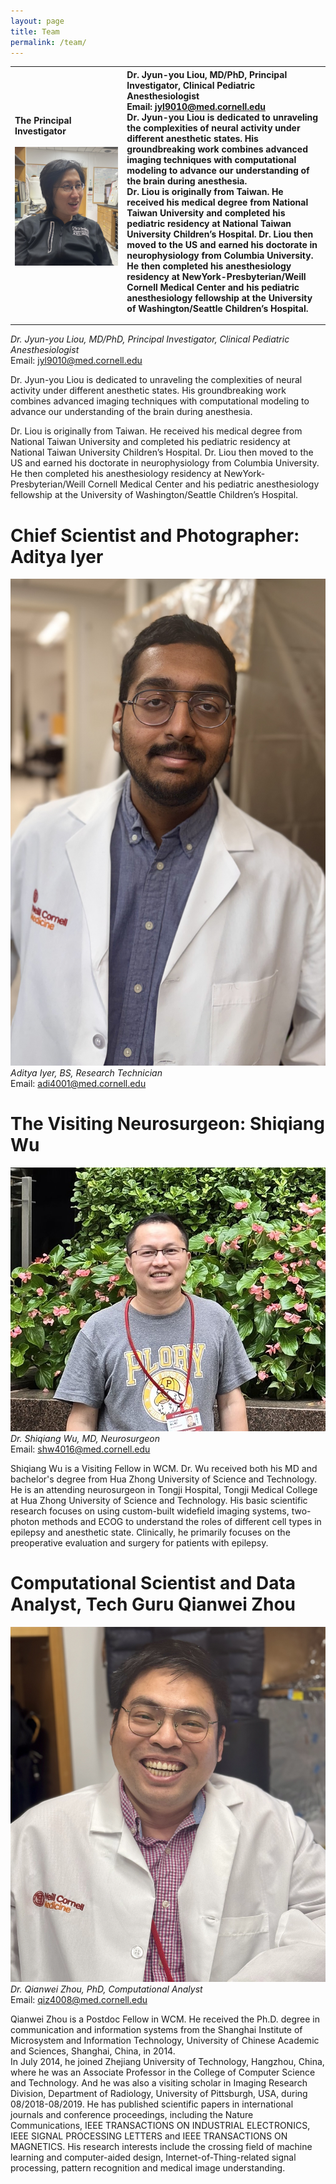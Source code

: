 ```yaml
---
layout: page
title: Team
permalink: /team/
---
```


<!-- The Principal Investigator: Jyun-you Liou -->
| **The Principal Investigator** &nbsp;&nbsp;&nbsp;&nbsp;&nbsp;&nbsp;&nbsp;&nbsp;&nbsp;&nbsp;&nbsp;&nbsp;&nbsp;&nbsp;&nbsp;&nbsp;&nbsp;&nbsp;&nbsp;&nbsp;&nbsp;&nbsp;&nbsp;&nbsp;&nbsp;&nbsp;&nbsp;&nbsp;&nbsp;&nbsp;&nbsp;&nbsp;&nbsp;&nbsp;&nbsp;&nbsp;&nbsp;&nbsp;&nbsp;&nbsp;&nbsp;&nbsp;  <br> <img src="jpgs/LJY.jpg" width="300">   | Dr. Jyun-you Liou, MD/PhD, Principal Investigator, Clinical Pediatric Anesthesiologist <br> Email: jyl9010@med.cornell.edu <br> Dr. Jyun-you Liou is dedicated to unraveling the complexities of neural activity under different anesthetic states. His groundbreaking work combines advanced imaging techniques with computational modeling to advance our understanding of the brain during anesthesia. <br> Dr. Liou is originally from Taiwan. He received his medical degree from National Taiwan University and completed his pediatric residency at National Taiwan University Children’s Hospital. Dr. Liou then moved to the US and earned his doctorate in neurophysiology from Columbia University. He then completed his anesthesiology residency at NewYork-Presbyterian/Weill Cornell Medical Center and his pediatric anesthesiology fellowship at the University of Washington/Seattle Children’s Hospital.  |
|:---------------------------------------------|:--------------------------------------------|




------------------
*Dr. Jyun-you Liou, MD/PhD, Principal Investigator, Clinical Pediatric Anesthesiologist*  
Email: jyl9010@med.cornell.edu  

Dr. Jyun-you Liou is dedicated to unraveling the complexities of neural activity under different anesthetic states. His groundbreaking work combines advanced imaging techniques with computational modeling to advance our understanding of the brain during anesthesia.

Dr. Liou is originally from Taiwan. He received his medical degree from National Taiwan University and completed his pediatric residency at National Taiwan University Children’s Hospital. Dr. Liou then moved to the US and earned his doctorate in neurophysiology from Columbia University. He then completed his anesthesiology residency at NewYork-Presbyterian/Weill Cornell Medical Center and his pediatric anesthesiology fellowship at the University of Washington/Seattle Children’s Hospital.  



# Chief Scientist and Photographer: Aditya Iyer

![Jyun-you Liou](jpgs/adi1.jpg) 
*Aditya Iyer, BS, Research Technician*  
Email: adi4001@med.cornell.edu  


# The Visiting Neurosurgeon: Shiqiang Wu

![Jyun-you Liou](jpgs/wsq3.jpg)  
*Dr. Shiqiang Wu, MD, Neurosurgeon*  
Email: shw4016@med.cornell.edu  

Shiqiang Wu is a Visiting Fellow in WCM. Dr. Wu received both his MD and bachelor's degree from Hua Zhong University of Science and Technology. He is an attending neurosurgeon in Tongji Hospital, Tongji Medical College at Hua Zhong University of Science and Technology. His basic scientific research focuses on using custom-built widefield imaging systems, two-photon methods and ECOG to understand the roles of different cell types in epilepsy and anesthetic state. Clinically, he primarily focuses on the preoperative evaluation and surgery for patients with epilepsy.  


# Computational Scientist and Data Analyst, Tech Guru Qianwei Zhou

![Jyun-you Liou](jpgs/qiz1.jpg)
*Dr. Qianwei Zhou, PhD, Computational Analyst*  
Email: qiz4008@med.cornell.edu  

Qianwei Zhou is a Postdoc Fellow in WCM. He received the Ph.D. degree in communication and information systems from the Shanghai Institute of Microsystem and Information Technology, University of Chinese Academic and Sciences, Shanghai, China, in 2014.  
In July 2014, he joined Zhejiang University of Technology, Hangzhou, China, where he was an Associate Professor in the College of Computer Science and Technology. And he was also a visiting scholar in Imaging Research Division, Department of Radiology, University of Pittsburgh, USA, during 08/2018-08/2019. He has published scientific papers in international journals and conference proceedings, including the Nature Communications, IEEE TRANSACTIONS ON INDUSTRIAL ELECTRONICS, IEEE SIGNAL PROCESSING LETTERS and IEEE TRANSACTIONS ON MAGNETICS. His research interests include the crossing field of machine learning and computer-aided design, Internet-of-Thing-related signal processing, pattern recognition and medical image understanding.  



